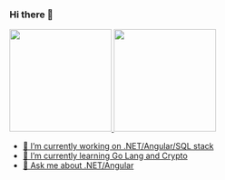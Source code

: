 ### Hi there 👋

<div>
  <a href="https://github.com/caminare">
  <img height="180em" src="https://github-readme-stats.vercel.app/api/top-langs/?username=caminare&layout=compact&langs_count=7&theme=dracula"/>
  <img height="180em" src="https://github-readme-stats.vercel.app/api?username=caminare&show_icons=true&theme=dracula&include_all_commits=true&count_private=true"/>
</div>
  
- 🔭 I’m currently working on .NET/Angular/SQL stack
- 🌱 I’m currently learning Go Lang and Crypto
- 💬 Ask me about .NET/Angular

<!--
**Caminare/caminare** is a ✨ _special_ ✨ repository because its `README.md` (this file) appears on your GitHub profile.

Here are some ideas to get you started:

- 🔭 I’m currently working on ...
- 🌱 I’m currently learning ...
- 👯 I’m looking to collaborate on ...
- 🤔 I’m looking for help with ...
- 💬 Ask me about ...
- 📫 How to reach me: ...
- 😄 Pronouns: ...
- ⚡ Fun fact: ...
-->
